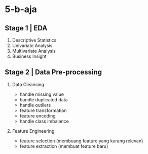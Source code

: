 # 5-b-aja

## Stage 1 | EDA
1. Descriptive Statistics
2. Univariate Analysis
3. Multivariate Analysis
4. Business Insight

## Stage 2 | Data Pre-processing
1. Data Cleansing
    * handle missing value
    * handle duplicated data
    * handle outliers
    * feature transformation
    * feature encoding
    * handle class imbalance
  
2. Feature Engineering
    * feature selection (membuang feature yang kurang relevan)
    * feature extraction (membuat feature baru)
